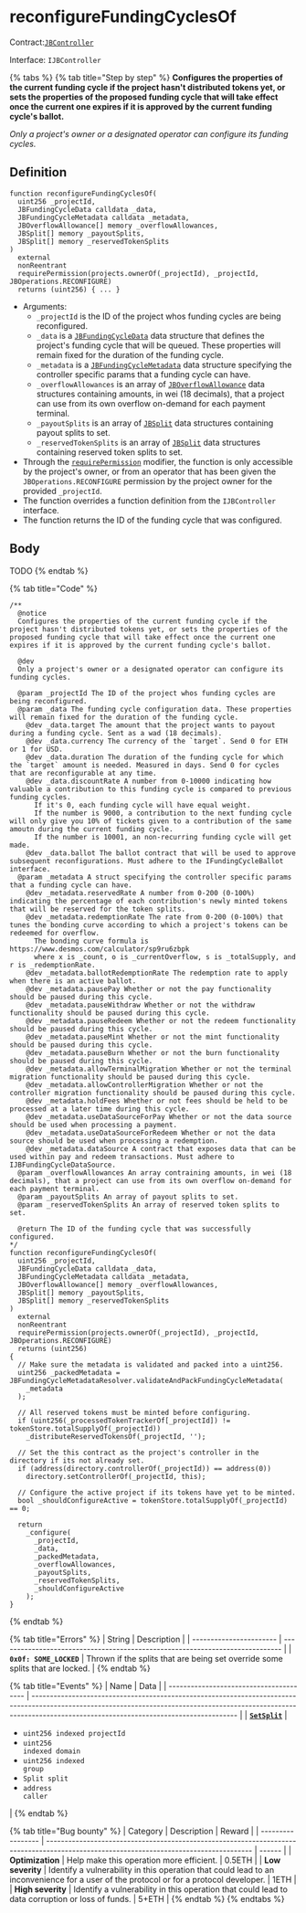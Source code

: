# reconfigureFundingCyclesOf

Contract:[`JBController`](../)​‌

Interface: `IJBController`

{% tabs %}
{% tab title="Step by step" %}
**Configures the properties of the current funding cycle if the project hasn't distributed tokens yet, or sets the properties of the proposed funding cycle that will take effect once the current one expires if it is approved by the current funding cycle's ballot.**

_Only a project's owner or a designated operator can configure its funding cycles._

## Definition

```solidity
function reconfigureFundingCyclesOf(
  uint256 _projectId,
  JBFundingCycleData calldata _data,
  JBFundingCycleMetadata calldata _metadata,
  JBOverflowAllowance[] memory _overflowAllowances,
  JBSplit[] memory _payoutSplits,
  JBSplit[] memory _reservedTokenSplits
)
  external
  nonReentrant
  requirePermission(projects.ownerOf(_projectId), _projectId, JBOperations.RECONFIGURE)
  returns (uint256) { ... }
```

* Arguments:
  * `_projectId` is the ID of the project whos funding cycles are being reconfigured.
  * `_data` is a [`JBFundingCycleData`](../../../../data-structures/jbfundingcycledata.md) data structure that defines the project's funding cycle that will be queued. These properties will remain fixed for the duration of the funding cycle.
  * `_metadata` is a [`JBFundingCycleMetadata`](../../../../data-structures/jbfundingcyclemetadata.md) data structure specifying the controller specific params that a funding cycle can have.
  * `_overflowAllowances` is an array of [`JBOverflowAllowance`](../../../../data-structures/jboverflowallowance.md) data structures containing amounts, in wei (18 decimals), that a project can use from its own overflow on-demand for each payment terminal.
  * `_payoutSplits` is an array of [`JBSplit`](../../../../data-structures/jbsplit.md) data structures containing payout splits to set.
  * `_reservedTokenSplits` is an array of [`JBSplit`](../../../../data-structures/jbsplit.md) data structures containing reserved token splits to set.
* Through the [`requirePermission`](../../or-abstract/jboperatable/modifiers/requirepermission.md) modifier, the function is only accessible by the project's owner, or from an operator that has been given the `JBOperations.RECONFIGURE` permission by the project owner for the provided `_projectId`.
* The function overrides a function definition from the `IJBController` interface.
* The function returns the ID of the funding cycle that was configured.

## Body

TODO
{% endtab %}

{% tab title="Code" %}
```solidity
/**
  @notice
  Configures the properties of the current funding cycle if the project hasn't distributed tokens yet, or sets the properties of the proposed funding cycle that will take effect once the current one expires if it is approved by the current funding cycle's ballot.

  @dev
  Only a project's owner or a designated operator can configure its funding cycles.

  @param _projectId The ID of the project whos funding cycles are being reconfigured.
  @param _data The funding cycle configuration data. These properties will remain fixed for the duration of the funding cycle.
    @dev _data.target The amount that the project wants to payout during a funding cycle. Sent as a wad (18 decimals).
    @dev _data.currency The currency of the `target`. Send 0 for ETH or 1 for USD.
    @dev _data.duration The duration of the funding cycle for which the `target` amount is needed. Measured in days. Send 0 for cycles that are reconfigurable at any time.
    @dev _data.discountRate A number from 0-10000 indicating how valuable a contribution to this funding cycle is compared to previous funding cycles.
      If it's 0, each funding cycle will have equal weight.
      If the number is 9000, a contribution to the next funding cycle will only give you 10% of tickets given to a contribution of the same amoutn during the current funding cycle.
      If the number is 10001, an non-recurring funding cycle will get made.
    @dev _data.ballot The ballot contract that will be used to approve subsequent reconfigurations. Must adhere to the IFundingCycleBallot interface.
  @param _metadata A struct specifying the controller specific params that a funding cycle can have.
    @dev _metadata.reservedRate A number from 0-200 (0-100%) indicating the percentage of each contribution's newly minted tokens that will be reserved for the token splits.
    @dev _metadata.redemptionRate The rate from 0-200 (0-100%) that tunes the bonding curve according to which a project's tokens can be redeemed for overflow.
      The bonding curve formula is https://www.desmos.com/calculator/sp9ru6zbpk
      where x is _count, o is _currentOverflow, s is _totalSupply, and r is _redemptionRate.
    @dev _metadata.ballotRedemptionRate The redemption rate to apply when there is an active ballot.
    @dev _metadata.pausePay Whether or not the pay functionality should be paused during this cycle.
    @dev _metadata.pauseWithdraw Whether or not the withdraw functionality should be paused during this cycle.
    @dev _metadata.pauseRedeem Whether or not the redeem functionality should be paused during this cycle.
    @dev _metadata.pauseMint Whether or not the mint functionality should be paused during this cycle.
    @dev _metadata.pauseBurn Whether or not the burn functionality should be paused during this cycle.
    @dev _metadata.allowTerminalMigration Whether or not the terminal migration functionality should be paused during this cycle.
    @dev _metadata.allowControllerMigration Whether or not the controller migration functionality should be paused during this cycle.
    @dev _metadata.holdFees Whether or not fees should be held to be processed at a later time during this cycle.
    @dev _metadata.useDataSourceForPay Whether or not the data source should be used when processing a payment.
    @dev _metadata.useDataSourceForRedeem Whether or not the data source should be used when processing a redemption.
    @dev _metadata.dataSource A contract that exposes data that can be used within pay and redeem transactions. Must adhere to IJBFundingCycleDataSource.
  @param _overflowAllowances An array contraining amounts, in wei (18 decimals), that a project can use from its own overflow on-demand for each payment terminal.
  @param _payoutSplits An array of payout splits to set.
  @param _reservedTokenSplits An array of reserved token splits to set.

  @return The ID of the funding cycle that was successfully configured.
*/
function reconfigureFundingCyclesOf(
  uint256 _projectId,
  JBFundingCycleData calldata _data,
  JBFundingCycleMetadata calldata _metadata,
  JBOverflowAllowance[] memory _overflowAllowances,
  JBSplit[] memory _payoutSplits,
  JBSplit[] memory _reservedTokenSplits
)
  external
  nonReentrant
  requirePermission(projects.ownerOf(_projectId), _projectId, JBOperations.RECONFIGURE)
  returns (uint256)
{
  // Make sure the metadata is validated and packed into a uint256.
  uint256 _packedMetadata = JBFundingCycleMetadataResolver.validateAndPackFundingCycleMetadata(
    _metadata
  );
  
  // All reserved tokens must be minted before configuring.
  if (uint256(_processedTokenTrackerOf[_projectId]) != tokenStore.totalSupplyOf(_projectId))
    _distributeReservedTokensOf(_projectId, '');

  // Set the this contract as the project's controller in the directory if its not already set.
  if (address(directory.controllerOf(_projectId)) == address(0))
    directory.setControllerOf(_projectId, this);

  // Configure the active project if its tokens have yet to be minted.
  bool _shouldConfigureActive = tokenStore.totalSupplyOf(_projectId) == 0;

  return
    _configure(
      _projectId,
      _data,
      _packedMetadata,
      _overflowAllowances,
      _payoutSplits,
      _reservedTokenSplits,
      _shouldConfigureActive
    );
}
```
{% endtab %}

{% tab title="Errors" %}
| String                  | Description                                                                   |
| ----------------------- | ----------------------------------------------------------------------------- |
| **`0x0f: SOME_LOCKED`** | Thrown if the splits that are being set override some splits that are locked. |
{% endtab %}

{% tab title="Events" %}
| Name                                    | Data                                                                                                                                                                                                                 |
| --------------------------------------- | -------------------------------------------------------------------------------------------------------------------------------------------------------------------------------------------------------------------- |
| [**`SetSplit`**](../events/setsplit.md) | <ul><li><code>uint256 indexed projectId</code></li><li><code>uint256 indexed domain</code></li><li><code>uint256 indexed group</code></li><li><code>Split split</code></li><li><code>address caller</code></li></ul> |
{% endtab %}

{% tab title="Bug bounty" %}
| Category          | Description                                                                                                                            | Reward |
| ----------------- | -------------------------------------------------------------------------------------------------------------------------------------- | ------ |
| **Optimization**  | Help make this operation more efficient.                                                                                               | 0.5ETH |
| **Low severity**  | Identify a vulnerability in this operation that could lead to an inconvenience for a user of the protocol or for a protocol developer. | 1ETH   |
| **High severity** | Identify a vulnerability in this operation that could lead to data corruption or loss of funds.                                        | 5+ETH  |
{% endtab %}
{% endtabs %}
